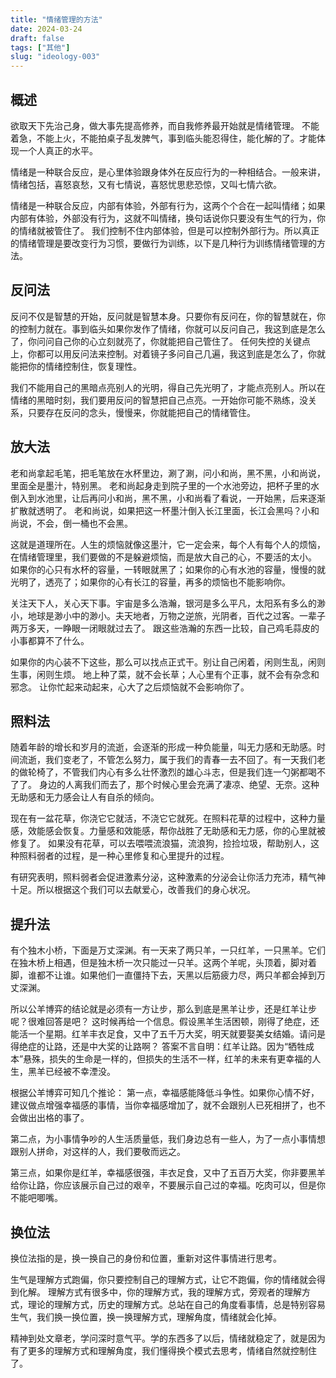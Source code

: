 ```yaml
---
title: "情绪管理的方法"
date: 2024-03-24
draft: false
tags: ["其他"]
slug: "ideology-003"
---
```


## 概述
欲取天下先治己身，做大事先提高修养，而自我修养最开始就是情绪管理。 不能着急，不能上火，不能拍桌子乱发脾气，事到临头能忍得住，能化解的了。才能体现一个人真正的水平。

情绪是一种联合反应，是心里体验跟身体外在反应行为的一种相结合。一般来讲，情绪包括，喜怒哀愁，又有七情说，喜怒忧思悲恐惊，又叫七情六欲。

情绪是一种联合反应，内部有体验，外部有行为，这两个个合在一起叫情绪；如果内部有体验，外部没有行为，这就不叫情绪，换句话说你只要没有生气的行为，你的情绪就被管住了。
我们控制不住内部体验，但是可以控制外部行为。所以真正的情绪管理是要改变行为习惯，要做行为训练，以下是几种行为训练情绪管理的方法。

## 反问法
反问不仅是智慧的开始，反问就是智慧本身。只要你有反问在，你的智慧就在，你的控制力就在。事到临头如果你发作了情绪，你就可以反问自己，我这到底是怎么了，你问问自己你的心立刻就亮了，你就能把自己管住了。
任何失控的关键点上，你都可以用反问法来控制。对着镜子多问自己几遍，我这到底是怎么了，你就能把你的情绪控制住，恢复理性。

我们不能用自己的黑暗点亮别人的光明，得自己先光明了，才能点亮别人。所以在情绪的黑暗时刻，我们要用反问的智慧把自己点亮。一开始你可能不熟练，没关系，只要存在反问的念头，慢慢来，你就能把自己的情绪管住。

## 放大法
老和尚拿起毛笔，把毛笔放在水杯里边，涮了涮，问小和尚，黑不黑，小和尚说，里面全是墨汁，特别黑。
老和尚起身走到院子里的一个水池旁边，把杯子里的水倒入到水池里，让后再问小和尚，黑不黑，小和尚看了看说，一开始黑，后来逐渐扩散就透明了。
老和尚说，如果把这一杯墨汁倒入长江里面，长江会黑吗？小和尚说，不会，倒一桶也不会黑。

这就是道理所在。人生的烦恼就像这墨汁，它一定会来，每个人有每个人的烦恼，在情绪管理里，我们要做的不是躲避烦恼，而是放大自己的心，不要活的太小。
如果你的心只有水杯的容量，一转眼就黑了；如果你的心有水池的容量，慢慢的就光明了，透亮了；如果你的心有长江的容量，再多的烦恼也不能影响你。

关注天下人，关心天下事。宇宙是多么浩瀚，银河是多么平凡，太阳系有多么的渺小，地球是渺小中的渺小。夫天地者，万物之逆旅，光阴者，百代之过客。一辈子两万多天，一睁眼一闭眼就过去了。
跟这些浩瀚的东西一比较，自己鸡毛蒜皮的小事都算不了什么。

如果你的内心装不下这些，那么可以找点正式干。别让自己闲着，闲则生乱，闲则生事，闲则生烦。 地上种了菜，就不会长草；人心里有个正事，就不会有杂念和邪念。
让你忙起来动起来，心大了之后烦恼就不会影响你了。

## 照料法
随着年龄的增长和岁月的流逝，会逐渐的形成一种负能量，叫无力感和无助感。时间流逝，我们变老了，不管怎么努力，属于我们的青春一去不回了。有一天我们老的做轮椅了，不管我们内心有多么壮怀激烈的雄心斗志，但是我们连一勺粥都喝不了了。
身边的人离我们而去了，那个时候心里会充满了凄凉、绝望、无奈。这种无助感和无力感会让人有自杀的倾向。

现在有一盆花草，你浇它它就活，不浇它它就死。在照料花草的过程中，这种力量感，效能感会恢复。力量感和效能感，帮你战胜了无助感和无力感，你的心里就被修复了。
如果没有花草，可以去喂喂流浪猫，流浪狗，捡捡垃圾，帮助别人，这种照料弱者的过程，是一种心里修复和心里提升的过程。

有研究表明，照料弱者会促进激素分泌，这种激素的分泌会让你活力充沛，精气神十足。所以根据这个我们可以去献爱心，改善我们的身心状况。

## 提升法
有个独木小桥，下面是万丈深渊。有一天来了两只羊，一只红羊，一只黑羊。它们在独木桥上相遇，但是独木桥一次只能过一只羊。这两个羊呢，头顶着，脚对着脚，谁都不让谁。如果他们一直僵持下去，天黑以后筋疲力尽，两只羊都会掉到万丈深渊。

所以公羊博弈的结论就是必须有一方让步，那么到底是黑羊让步，还是红羊让步呢？很难回答是吧？
这时候再给一个信息。假设黑羊生活困顿，刚得了绝症，还能活一个星期。红羊丰衣足食，又中了五千万大奖，明天就要娶美女结婚。请问是得绝症的让路，还是中大奖的让路啊？
答案不言自明：红羊让路。因为“牺牲成本”悬殊，损失的生命是一样的，但损失的生活不一样，红羊的未来有更幸福的人生，黑羊已经被不幸湮没。

根据公羊博弈可知几个推论：
第一点，幸福感能降低斗争性。如果你心情不好，建议做点增强幸福感的事情，当你幸福感增加了，就不会跟别人已死相拼了，也不会做出出格的事了。

第二点，为小事情争吵的人生活质量低，我们身边总有一些人，为了一点小事情想跟别人拼命，对这样的人，我们要敬而远之。

第三点，如果你是红羊，幸福感很强，丰衣足食，又中了五百万大奖，你非要黑羊给你让路，你应该展示自己过的艰辛，不要展示自己过的幸福。吃肉可以，但是你不能吧唧嘴。

## 换位法
换位法指的是，换一换自己的身份和位置，重新对这件事情进行思考。

生气是理解方式跑偏，你只要控制自己的理解方式，让它不跑偏，你的情绪就会得到化解。
理解方式有很多中，你的理解方式，我的理解方式，旁观者的理解方式，理论的理解方式，历史的理解方式。总站在自己的角度看事情，总是特别容易生气，我们换一换位置，换一换理解方式，理解角度，情绪就会化掉。

精神到处文章老，学问深时意气平。学的东西多了以后，情绪就稳定了，就是因为有了更多的理解方式和理解角度，我们懂得换个模式去思考，情绪自然就控制住了。








